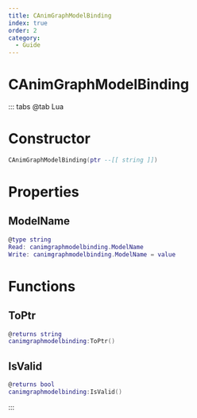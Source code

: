```yaml
---
title: CAnimGraphModelBinding
index: true
order: 2
category:
  - Guide
---
```


# CAnimGraphModelBinding

::: tabs
@tab Lua
# Constructor
```lua
CAnimGraphModelBinding(ptr --[[ string ]])
```
# Properties
## ModelName 
```lua
@type string
Read: canimgraphmodelbinding.ModelName
Write: canimgraphmodelbinding.ModelName = value
```
# Functions
## ToPtr
```lua
@returns string
canimgraphmodelbinding:ToPtr()
```
## IsValid
```lua
@returns bool
canimgraphmodelbinding:IsValid()
```

:::
